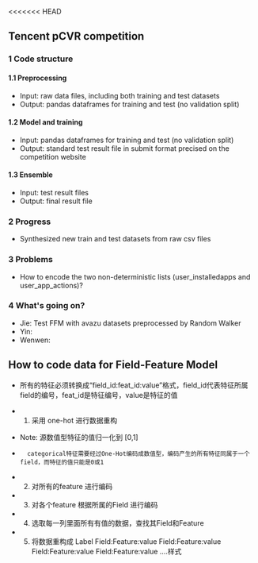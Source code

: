 <<<<<<< HEAD
## Tencent pCVR competition

### 1 Code structure
#### 1.1 Preprocessing
- Input: raw data files, including both training and test datasets
- Output: pandas dataframes for training and test (no validation split)

#### 1.2 Model and training
- Input: pandas dataframes for training and test (no validation split)
- Output: standard test result file in submit format precised on the competition website

#### 1.3 Ensemble
- Input: test result files
- Output: final result file

### 2 Progress
- Synthesized new train and test datasets from raw csv files

### 3 Problems
- How to encode the two non-deterministic lists (user_installedapps and user_app_actions)?

### 4 What's going on?
- Jie: Test FFM with avazu datasets preprocessed by Random Walker
- Yin:
- Wenwen:


## How to code data for Field-Feature Model
- 所有的特征必须转换成“field_id:feat_id:value”格式，field_id代表特征所属field的编号，feat_id是特征编号，value是特征的值


- 1. 采用 one-hot 进行数据重构
- Note: 源数值型特征的值归一化到 [0,1] 
-       categorical特征需要经过One-Hot编码成数值型，编码产生的所有特征同属于一个field，而特征的值只能是0或1
        
- 2. 对所有的feature 进行编码
- 3. 对各个feature 根据所属的Field 进行编码
- 4. 选取每一列里面所有有值的数据，查找其Field和Feature
- 5. 将数据重构成 Label Field:Feature:value Field:Feature:value Field:Feature:value Field:Feature:value ....样式


